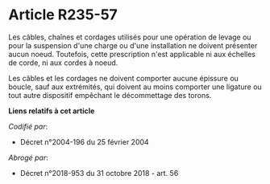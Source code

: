 # Article R235-57

Les câbles, chaînes et cordages utilisés pour une opération de levage ou pour la suspension d'une charge ou d'une
installation ne doivent présenter aucun noeud. Toutefois, cette prescription n'est applicable ni aux échelles de corde, ni
aux cordes à noeud.

Les câbles et les cordages ne doivent comporter aucune épissure ou boucle, sauf aux extrémités, qui doivent au moins
comporter une ligature ou tout autre dispositif empêchant le décommettage des torons.

**Liens relatifs à cet article**

_Codifié par_:

  - Décret n°2004-196 du 25 février 2004

_Abrogé par_:

  - Décret n°2018-953 du 31 octobre 2018 - art. 56
